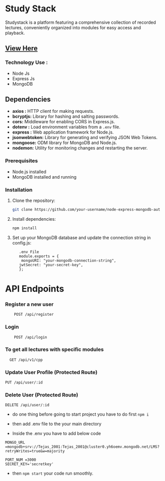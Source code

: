 # Study Stack 
Studystack is a platform featuring a comprehensive collection of recorded lectures, conveniently organized into modules for easy access and playback.
## [View Here]()
### Technology Use :
- Node Js
- Express Js
- MongoDB

## Dependencies
- **axios :** HTTP client for making requests.
- **bcryptjs:** Library for hashing and salting passwords.
- **cors:** Middleware for enabling CORS in Express.js.
- **dotenv :** Load environment variables from a `.env` file.
- **express :** Web application framework for Node.js.
- **jsonwebtoken:** Library for generating and verifying JSON Web Tokens.
- **mongoose:** ODM library for MongoDB and Node.js.
- **nodemon:** Utility for monitoring changes and restarting the server.

### Prerequisites

- Node.js installed
- MongoDB installed and running

### Installation

1. Clone the repository:

   ```bash
   git clone https://github.com/your-username/node-express-mongodb-auth.git
2. Install dependencies:
    ``` bash
    npm install
3. Set up your MongoDB database and update the connection string in config.js:

     ``` 
        .env File
        module.exports = {
         mongoURI: "your-mongodb-connection-string",
        jwtSecret: "your-secret-key",
        }; 
    ```

#  API Endpoints 

###  Register a new user
```
    POST /api/register
```
### Login
```
    POST /api/login
```
###  To get all lectures with specific modules  
```
  GET /api/v1/cpp
```

### Update User Profile (Protected Route)
```
PUT /api/user/:id
```
### Delete User (Protected Route)
```
DELETE /api/user/:id
```

- do one thing before going to start project you have to do first `npm i`

- then add .env file to the your main directory
- Inside the .env you have to add below code

```
MONGO_URL =mongodb+srv://Tejas_2001:Tejas_2001@cluster0.yh6oemv.mongodb.net/LMS?retryWrites=true&w=majority

PORT_NUM =3000
SECRET_KEY='secretkey'
```

- then `npm start` your code run smoothly.
